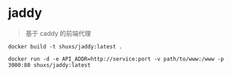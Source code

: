 # jaddy

> 基于 caddy 的前端代理

```shell
docker build -t shuxs/jaddy:latest .
```

```shell
docker run -d -e API_ADDR=http://service:port -v path/to/www:/www -p 3000:80 shuxs/jaddy:latest
```
